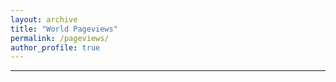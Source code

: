```yaml
---
layout: archive
title: "World Pageviews"
permalink: /pageviews/
author_profile: true
---
```

<script type="text/javascript" id="clstr_globe" src="//clustrmaps.com/globe.js?d=ZZBhROD38mdLvw10E0oV3tSILSk4iM4WsGCTeuHtSTI"></script>
---
<script type="text/javascript" id="mmvst_globe" src="//mapmyvisitors.com/globe.js?d=HpVEc0etkKIjhrLhwnsRaNVzUAUbeAiwAaTdzi_ci3c"></script>